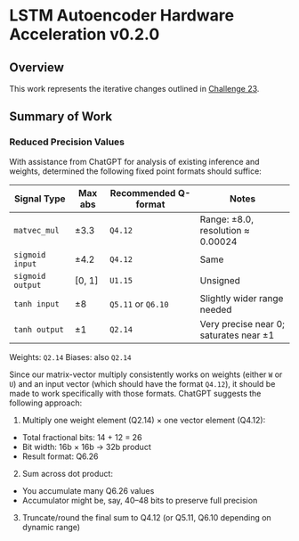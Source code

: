 # LSTM Autoencoder Hardware Acceleration v0.2.0

## Overview

This work represents the iterative changes outlined in [Challenge 23](../challenge-23/README.md).

## Summary of Work

### Reduced Precision Values

With assistance from ChatGPT for analysis of existing inference and weights, determined the following fixed point formats should suffice:

| Signal Type      | Max abs | Recommended Q-format | Notes                                  |
| ---------------- | ------- | -------------------- | -------------------------------------- |
| `matvec_mul`     | ±3.3    | `Q4.12`              | Range: ±8.0, resolution ≈ 0.00024      |
| `sigmoid input`  | ±4.2    | `Q4.12`              | Same                                   |
| `sigmoid output` | \[0, 1] | `U1.15`              | Unsigned                               |
| `tanh input`     | ±8      | `Q5.11` or `Q6.10`   | Slightly wider range needed            |
| `tanh output`    | ±1      | `Q2.14`              | Very precise near 0; saturates near ±1 |

Weights: `Q2.14`
Biases: also `Q2.14`

Since our matrix-vector multiply consistently works on weights (either `W` or `U`) and an input vector (which should have the format `Q4.12`), it should be made to work specifically with those formats. ChatGPT suggests the following approach:

1. Multiply one weight element (Q2.14) × one vector element (Q4.12):
  - Total fractional bits: 14 + 12 = 26
  - Bit width: 16b × 16b → 32b product
  - Result format: Q6.26

2. Sum across dot product:
  - You accumulate many Q6.26 values
  - Accumulator might be, say, 40–48 bits to preserve full precision

3. Truncate/round the final sum to Q4.12 (or Q5.11, Q6.10 depending on dynamic range)
